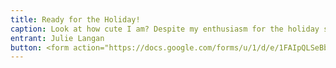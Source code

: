 ```yaml
---
title: Ready for the Holiday!
caption: Look at how cute I am? Despite my enthusiasm for the holiday season, I have been banned from attending the DHR happy hour! How fair is that?  I would love to personally wish everyone a happy holiday but my mean mom says NO! I've been crying ever since she broke the news and am trying to think of ways to retaliate. Of course, there are the "tried and true" methods that always get under her skin, but I could use a few new ideas! My mom always says "the more the merrier" but she must not really mean it! 
entrant: Julie Langan
button: <form action="https://docs.google.com/forms/u/1/d/e/1FAIpQLSeBblQMqbBMeuApn2iPdutPu_wvMXp7h9YlIcRDEgHzWuKEQw/formResponse" method="post"><div class="form-element"></div><span>Votes</span><input type="text" name="entry.101365315" required placeholder="$"></br><button type="submit" name="button">Cast Votes</button></form>
---
```

